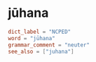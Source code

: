 # jūhana

``` toml
dict_label = "NCPED"
word = "jūhana"
grammar_comment = "neuter"
see_also = ["juhana"]
```

